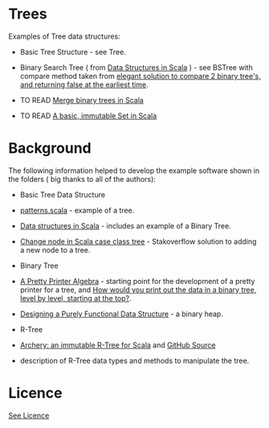 # Trees

Examples of Tree data structures:

* Basic Tree Structure - see Tree.
* Binary Search Tree ( from [Data Structures in Scala](http://www.slideshare.net/knoldus/data-structuresscala) ) - see BSTree with 
compare method taken from [elegant solution to compare 2 binary tree's, and returning false at the earliest time](http://stackoverflow.com/questions/15706904/elegant-solution-to-compare-2-binary-trees-and-returning-false-at-the-earliest).

* TO READ [Merge binary trees in Scala](http://stackoverflow.com/questions/23849602/merge-binary-trees-in-scala)
* TO READ [A basic, immutable Set in Scala](http://amitdev.github.io/coding/2014/01/20/Functional-Set/)

# Background

The following information helped to develop the example software shown in the folders ( big thanks to all of the 
authors):

* Basic Tree Data Structure

* [patterns.scala](http://www.scala-lang.org/old/node/52.html) - example of a tree.
* [Data structures in Scala](http://www.slideshare.net/knoldus/data-structuresscala) - includes an example of a Binary Tree. 
* [Change node in Scala case class tree](http://stackoverflow.com/questions/9129671/change-node-in-scala-case-class-tree) - Stakoverflow solution to adding a new
node to a tree.

* Binary Tree

* [A Pretty Printer Algebra](http://www.scala-blogs.org/2009/04/combinators-for-pretty-printers-part-1.html) - starting point for the 
development of a pretty printer for a tree, and [How would you print out the data in a binary tree, level by level, starting at the top?](http://stackoverflow.com/questions/1104644/how-would-you-print-out-the-data-in-a-binary-tree-level-by-level-starting-at-t).  
* [Designing a Purely Functional Data Structure](http://vkostyukov.ru/posts/designing-a-pfds/) - a binary heap.


* R-Tree

* [Archery: an immutable R-Tree for Scala](http://making.meetup.com/post/64387936554/archery-an-immutable-r-tree-for-scala) and [GitHub Source](https://github.com/meetup/archery) 
- description of R-Tree data types and methods to manipulate the tree.


# Licence

[See Licence](/LICENSE)










